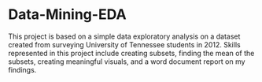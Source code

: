 # Data-Mining-EDA

This project is based on a simple data exploratory analysis on a 
dataset created from surveying University of Tennessee students in 2012. Skills represented in this project include creating subsets, finding the mean of the subsets, creating meaningful visuals, and a word document report on my findings. 
